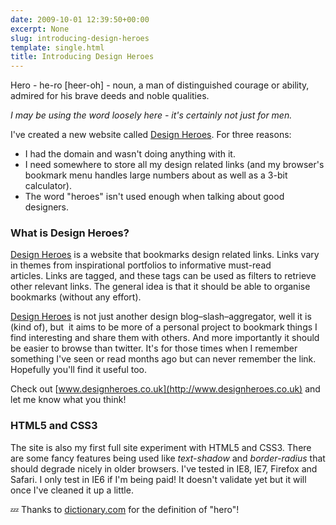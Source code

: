 ```yaml
---
date: 2009-10-01 12:39:50+00:00
excerpt: None
slug: introducing-design-heroes
template: single.html
title: Introducing Design Heroes
---
```


Hero - he-ro [heer-oh] - noun, a man of distinguished courage or ability, admired for his brave deeds and noble qualities.

_I may be using the word loosely here - it's certainly not just for men._

I've created a new website called [Design Heroes](http://www.designheroes.co.uk). For three reasons:

* I had the domain and wasn't doing anything with it.
* I need somewhere to store all my design related links (and my browser's bookmark menu handles large numbers about as well as a 3-bit calculator).
* The word "heroes" isn't used enough when talking about good designers.

### What is Design Heroes?

[Design Heroes](http://www.designheroes.co.uk) is a website that bookmarks design related links. Links vary in themes from inspirational portfolios to informative must-read articles. Links are tagged, and these tags can be used as filters to retrieve other relevant links. The general idea is that it should be able to organise bookmarks (without any effort).

[Design Heroes](http://www.designheroes.co.uk) is not just another design blog–slash–aggregator, well it is (kind of), but  it aims to be more of a personal project to bookmark things I find interesting and share them with others. And more importantly it should be easier to browse than twitter. It's for those times when I remember something I've seen or read months ago but can never remember the link. Hopefully you'll find it useful too.

Check out [www.designheroes.co.uk](http://www.designheroes.co.uk) and let me know what you think!

### HTML5 and CSS3

The site is also my first full site experiment with HTML5 and CSS3. There are some fancy features being used like _text-shadow_ and _border-radius_ that should degrade nicely in older browsers. I've tested in IE8, IE7, Firefox and Safari. I only test in IE6 if I'm being paid! It doesn't validate yet but it will once I've cleaned it up a little.

💤 Thanks to [dictionary.com](http://dictionary.reference.com/browse/heroes) for the definition of "hero"!

